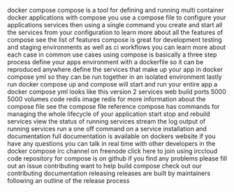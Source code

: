 docker compose compose is a tool for defining and running multi container docker applications with compose you use a compose file to configure your applications services then using a single command you create and start all the services from your configuration to learn more about all the features of compose see the list of features compose is great for development testing and staging environments as well as ci workflows you can learn more about each case in common use cases using compose is basically a three step process define your apps environment with a dockerfile so it can be reproduced anywhere define the services that make up your app in docker compose yml so they can be run together in an isolated environment lastly run docker compose up and compose will start and run your entire app a docker compose yml looks like this version 2 services web build ports 5000 5000 volumes code redis image redis for more information about the compose file see the compose file reference compose has commands for managing the whole lifecycle of your application start stop and rebuild services view the status of running services stream the log output of running services run a one off command on a service installation and documentation full documentation is available on dockers website if you have any questions you can talk in real time with other developers in the docker compose irc channel on freenode click here to join using irccloud code repository for compose is on github if you find any problems please fill out an issue contributing want to help build compose check out our contributing documentation releasing releases are built by maintainers following an outline of the release process